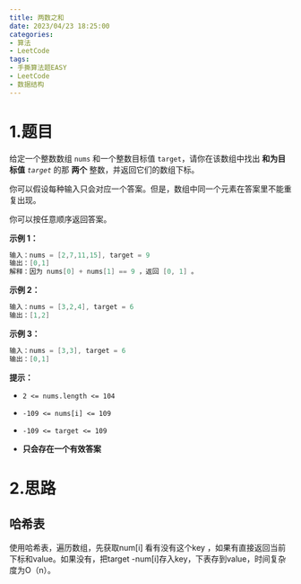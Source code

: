 ```yaml
---
title: 两数之和
date: 2023/04/23 18:25:00
categories:
- 算法
- LeetCode
tags:
- 手撕算法题EASY
- LeetCode
- 数据结构
---
```


# 1.题目

给定一个整数数组 `nums` 和一个整数目标值 `target`，请你在该数组中找出 **和为目标值** *`target`* 的那 **两个** 整数，并返回它们的数组下标。

你可以假设每种输入只会对应一个答案。但是，数组中同一个元素在答案里不能重复出现。

你可以按任意顺序返回答案。

<!--more-->

**示例 1：**

```java
输入：nums = [2,7,11,15], target = 9
输出：[0,1]
解释：因为 nums[0] + nums[1] == 9 ，返回 [0, 1] 。
```

**示例 2：**

```java
输入：nums = [3,2,4], target = 6
输出：[1,2]
```

**示例 3：**

```java
输入：nums = [3,3], target = 6
输出：[0,1]
```

**提示：**

- `2 <= nums.length <= 104`

- `-109 <= nums[i] <= 109`

- `-109 <= target <= 109`

- **只会存在一个有效答案**

# 2.思路

## 哈希表

使用哈希表，遍历数组，先获取num[i] 看有没有这个key ，如果有直接返回当前下标和value。如果没有，把target -num[i]存入key，下表存到value，时间复杂度为O（n）。
